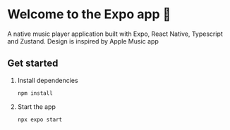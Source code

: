 # Welcome to the Expo app 👋

A native music player application built with Expo, React Native, Typescript and Zustand. Design is inspired by Apple Music app

## Get started

1. Install dependencies

   ```bash
   npm install
   ```

2. Start the app

   ```bash
   npx expo start
   ```
